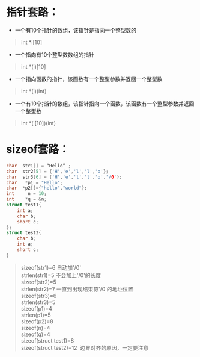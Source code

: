 # 指针套路：
* 一个有10个指针的数组，该指针是指向一个整型数的
> int *i[10]  
* 一个指向有10个整型数数组的指针
> int *(i)[10]  
* 一个指向函数的指针，该函数有一个整型参数并返回一个整型数
> int *(i)(int)  
* 一个有10个指针的数组，该指针指向一个函数，该函数有一个整型参数并返回一个整型数
>  int *(i[10])(int)

# sizeof套路：
```c
char  str1[] = “Hello” ;
char  str2[5] = {'H','e','l','l','o'};
char  str3[6] = {'H','e','l','l','o','/0'};
char   *p1 = "Hello";
char  *p2[]={"hello","world"}; 
int     n = 10;
int    *q = &n;
struct test1{
    int a;
    char b;
    short c;
};
struct test3{
    char b;
    int a;
    short c;
}
```
> sizeof(str1)=6 自动加'/0'  
> strlen(str1)=5 不会加上'/0'的长度  
> sizeof(str2)=5  
> strlen(str2)=? 一直到出现结束符'/0'的地址位置  
> sizeof(str3)=6  
> strlen(str3)=5  
> sizeof(p1)=4  
> strlen(p1)=5  
> sizeof(p2)=8  
> sizeof(n)=4  
> sizeof(q)=4  
> sizeof(struct test1)=8  
> sizeof(struct test2)=12  边界对齐的原因，一定要注意 


